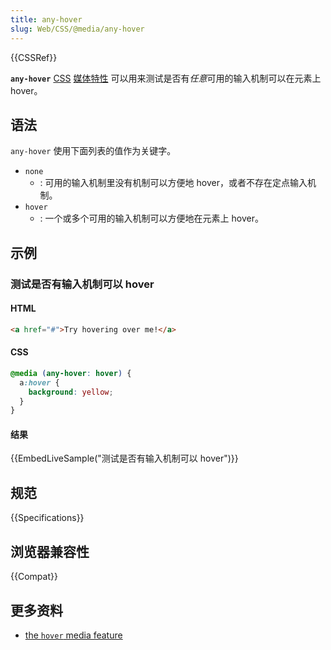 ```yaml
---
title: any-hover
slug: Web/CSS/@media/any-hover
---
```


{{CSSRef}}

**`any-hover`** [CSS](/zh-CN/docs/CSS) [媒体特性](/zh-CN/docs/Web/CSS/Media_Queries/Using_media_queries#Media_features) 可以用来测试是否有*任意*可用的输入机制可以在元素上 hover。

## 语法

`any-hover` 使用下面列表的值作为关键字。

- `none`
  - : 可用的输入机制里没有机制可以方便地 hover，或者不存在定点输入机制。
- `hover`
  - : 一个或多个可用的输入机制可以方便地在元素上 hover。

## 示例

### 测试是否有输入机制可以 hover

#### HTML

```html
<a href="#">Try hovering over me!</a>
```

#### CSS

```css
@media (any-hover: hover) {
  a:hover {
    background: yellow;
  }
}
```

#### 结果

{{EmbedLiveSample("测试是否有输入机制可以 hover")}}

## 规范

{{Specifications}}

## 浏览器兼容性

{{Compat}}

## 更多资料

- [the `hover` media feature](/zh-CN/docs/Web/CSS/@media/hover)
